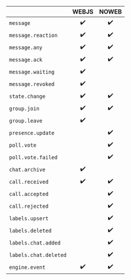 |                       | WEBJS | NOWEB |
|-----------------------|:-----:|:-----:|
| `message`             |  ✔️   |  ✔️   |
| `message.reaction`    |  ✔️   |  ✔️   |
| `message.any`         |  ✔️   |  ✔️   |
| `message.ack`         |  ✔️   |  ✔️   |
| `message.waiting`     |  ✔️   |       |
| `message.revoked`     |  ✔️   |       |
| `state.change`        |  ✔️   |  ✔️   |
| `group.join`          |  ✔️   |  ✔️   |
| `group.leave`         |  ✔️   |       |
| `presence.update`     |       |  ✔️   |
| `poll.vote`           |       |  ✔️   |
| `poll.vote.failed`    |       |  ✔️   |
| `chat.archive`        |  ✔️   |       |
| `call.received`       |  ✔️   |  ✔️   |
| `call.accepted`       |       |  ✔️   |
| `call.rejected`       |       |  ✔️   |
| `labels.upsert`       |       |  ✔️   |
| `labels.deleted`      |       |  ✔️   |
| `labels.chat.added`   |       |  ✔️   |
| `labels.chat.deleted` |       |  ✔️   |
| `engine.event`        |  ✔️   |  ✔️   | 
